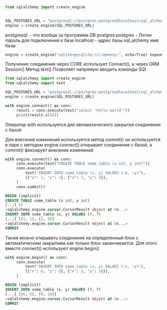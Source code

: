 
```python
from sqlalchemy import create_engine  
  

SQL_POSTGRES_URL = "postgresql://postgres:postgres@localhost/sql_alchemy" к postgrs
engine = create_engine(SQL_POSTGRES_URL)
```

postgresql: - что вообще за программа DB
postgres:postgres - Логин пароль для подключения к базе
localhost - адрес базы
sql_alchemy имя базы

```python
engine = create_engine("sqlite+pysqlite:///:memory:", echo=True) подключение к sqlLite
```

Получение соединения через CORE использует Connect(), а через ORM Session()
Метод text() Позволяет напрямую вводить команды SQl

```python
from sqlalchemy import create_engine
from sqlalchemy import text  

SQL_POSTGRES_URL = "postgresql://postgres:postgres@localhost/sql_alchemy" к postgrs
engine = create_engine(SQL_POSTGRES_URL)

with engine.connect() as conn:
     result = conn.execute(text("select 'hello world'"))
     print(result.all())
```

Оператор with используется для автоматического закрытия соединения с базой

Для внесения изменений используется метод commit() он используется в паре с методом engine.connect()
открывает соединение с базой, а commit() фиксирует внесение изменений

```python
with engine.connect() as conn:
     conn.execute(text("CREATE TABLE some_table (x int, y int)"))
     conn.execute(
         text("INSERT INTO some_table (x, y) VALUES (:x, :y)"),
         [{"x": 1, "y": 1}, {"x": 2, "y": 4}],
     )
     conn.commit()
```

```SQL
BEGIN (implicit) 
CREATE TABLE some_table (x int, y int) 
[...] () 
<sqlalchemy.engine.cursor.CursorResult object at 0x...> 
INSERT INTO some_table (x, y) VALUES (?, ?) 
[...] [(1, 1), (2, 4)] 
<sqlalchemy.engine.cursor.CursorResult object at 0x...> 
COMMIT
```

Также можно открывать соединение на определенный блок с автоматическим закрытием как только блок заканчивается. Для этого вместо connect() используют engine.begin()

```python
with engine.begin() as conn:
     conn.execute(
         text("INSERT INTO some_table (x, y) VALUES (:x, :y)"),
         [{"x": 6, "y": 8}, {"x": 9, "y": 10}],
     )

```

```SQL
BEGIN (implicit)
INSERT INTO some_table (x, y) VALUES (?, ?) 
[...] [(6, 8), (9, 10)] 
<sqlalchemy.engine.cursor.CursorResult object at 0x...> 
COMMIT
```
